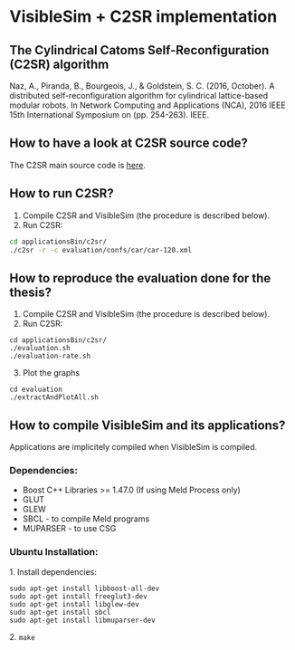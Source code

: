VisibleSim + C2SR implementation
================================

## The Cylindrical Catoms Self-Reconfiguration (C2SR) algorithm

Naz, A., Piranda, B., Bourgeois, J., & Goldstein, S. C. (2016, October). A distributed self-reconfiguration algorithm for cylindrical lattice-based modular robots. In Network Computing and Applications (NCA), 2016 IEEE 15th International Symposium on (pp. 254-263). IEEE.

## How to have a look at C2SR source code?

The C2SR main source code is [here](applicationsSrc/c2sr.cpp).

## How to run C2SR?

1. Compile C2SR and VisibleSim (the procedure is described below).
2. Run C2SR:
```bash
cd applicationsBin/c2sr/
./c2sr -r -c evaluation/confs/car/car-120.xml
```

## How to reproduce the evaluation done for the thesis?

1. Compile C2SR and VisibleSim (the procedure is described below).
2. Run C2SR:
```
cd applicationsBin/c2sr/
./evaluation.sh
./evaluation-rate.sh
```
3. Plot the graphs
```
cd evaluation
./extractAndPlotAll.sh
```

## How to compile VisibleSim and its applications?

Applications are implicitely compiled when VisibleSim is compiled.

### Dependencies:
 - Boost C++ Libraries >= 1.47.0 (If using Meld Process only)
 - GLUT
 - GLEW
 - SBCL - to compile Meld programs
 - MUPARSER - to use CSG

### Ubuntu Installation:

1\. Install dependencies:
```shell
sudo apt-get install libboost-all-dev
sudo apt-get install freeglut3-dev
sudo apt-get install libglew-dev
sudo apt-get install sbcl
sudo apt-get install libmuparser-dev
```
2\. `make`